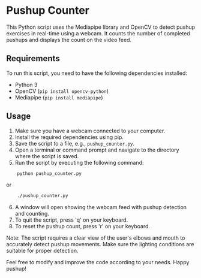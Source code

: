 # Pushup Counter

This Python script uses the Mediapipe library and OpenCV to detect pushup exercises in real-time using a webcam. It counts the number of completed pushups and displays the count on the video feed.

## Requirements

To run this script, you need to have the following dependencies installed:

- Python 3
- OpenCV (`pip install opencv-python`)
- Mediapipe (`pip install mediapipe`)

## Usage

1. Make sure you have a webcam connected to your computer.
2. Install the required dependencies using pip.
3. Save the script to a file, e.g., `pushup_counter.py`.
4. Open a terminal or command prompt and navigate to the directory where the script is saved.
5. Run the script by executing the following command:
```bash
    python pushup_counter.py
```
or
```bash
    ./pushup_counter.py
```
6. A window will open showing the webcam feed with pushup detection and counting.
7. To quit the script, press 'q' on your keyboard.
8. To reset the pushup count, press 'r' on your keyboard.

Note: The script requires a clear view of the user's elbows and mouth to accurately detect pushup movements. Make sure the lighting conditions are suitable for proper detection.

Feel free to modify and improve the code according to your needs. Happy pushup!
